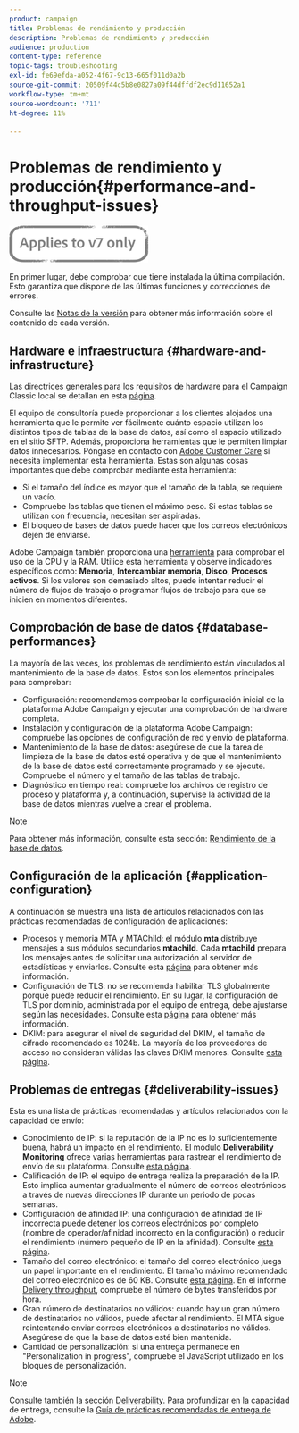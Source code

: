 ```yaml
---
product: campaign
title: Problemas de rendimiento y producción
description: Problemas de rendimiento y producción
audience: production
content-type: reference
topic-tags: troubleshooting
exl-id: fe69efda-a052-4f67-9c13-665f011d0a2b
source-git-commit: 20509f44c5b8e0827a09f44dffdf2ec9d11652a1
workflow-type: tm+mt
source-wordcount: '711'
ht-degree: 11%

---
```


# Problemas de rendimiento y producción{#performance-and-throughput-issues}

![](../../assets/v7-only.svg)

En primer lugar, debe comprobar que tiene instalada la última compilación. Esto garantiza que dispone de las últimas funciones y correcciones de errores.

Consulte las [Notas de la versión](../../rn/using/latest-release.md) para obtener más información sobre el contenido de cada versión.

## Hardware e infraestructura {#hardware-and-infrastructure}

Las directrices generales para los requisitos de hardware para el Campaign Classic local se detallan en esta [página](https://helpx.adobe.com/es/campaign/kb/hardware-sizing-guide.html).

El equipo de consultoría puede proporcionar a los clientes alojados una herramienta que le permite ver fácilmente cuánto espacio utilizan los distintos tipos de tablas de la base de datos, así como el espacio utilizado en el sitio SFTP. Además, proporciona herramientas que le permiten limpiar datos innecesarios. Póngase en contacto con [Adobe Customer Care](https://helpx.adobe.com/es/enterprise/admin-guide.html/enterprise/using/support-for-experience-cloud.ug.html) si necesita implementar esta herramienta. Estas son algunas cosas importantes que debe comprobar mediante esta herramienta:

* Si el tamaño del índice es mayor que el tamaño de la tabla, se requiere un vacío.
* Compruebe las tablas que tienen el máximo peso. Si estas tablas se utilizan con frecuencia, necesitan ser aspiradas.
* El bloqueo de bases de datos puede hacer que los correos electrónicos dejen de enviarse.

Adobe Campaign también proporciona una [herramienta](../../production/using/monitoring-processes.md#manual-monitoring) para comprobar el uso de la CPU y la RAM. Utilice esta herramienta y observe indicadores específicos como: **Memoria**, **Intercambiar memoria**, **Disco**, **Procesos activos**. Si los valores son demasiado altos, puede intentar reducir el número de flujos de trabajo o programar flujos de trabajo para que se inicien en momentos diferentes.

## Comprobación de base de datos {#database-performances}

La mayoría de las veces, los problemas de rendimiento están vinculados al mantenimiento de la base de datos. Estos son los elementos principales para comprobar:

* Configuración: recomendamos comprobar la configuración inicial de la plataforma Adobe Campaign y ejecutar una comprobación de hardware completa.
* Instalación y configuración de la plataforma Adobe Campaign: compruebe las opciones de configuración de red y envío de plataforma.
* Mantenimiento de la base de datos: asegúrese de que la tarea de limpieza de la base de datos esté operativa y de que el mantenimiento de la base de datos esté correctamente programado y se ejecute. Compruebe el número y el tamaño de las tablas de trabajo.
* Diagnóstico en tiempo real: compruebe los archivos de registro de proceso y plataforma y, a continuación, supervise la actividad de la base de datos mientras vuelve a crear el problema.

>[!NOTE]
>
>Para obtener más información, consulte esta sección: [Rendimiento de la base de datos](../../production/using/database-performances.md).

## Configuración de la aplicación {#application-configuration}

A continuación se muestra una lista de artículos relacionados con las prácticas recomendadas de configuración de aplicaciones:

* Procesos y memoria MTA y MTAChild: el módulo **mta** distribuye mensajes a sus módulos secundarios **mtachild**. Cada **mtachild** prepara los mensajes antes de solicitar una autorización al servidor de estadísticas y enviarlos. Consulte esta [página](../../installation/using/email-deliverability.md) para obtener más información.
* Configuración de TLS: no se recomienda habilitar TLS globalmente porque puede reducir el rendimiento. En su lugar, la configuración de TLS por dominio, administrada por el equipo de entrega, debe ajustarse según las necesidades. Consulte esta [página](../../installation/using/email-deliverability.md#mx-configuration) para obtener más información.
* DKIM: para asegurar el nivel de seguridad del DKIM, el tamaño de cifrado recomendado es 1024b. La mayoría de los proveedores de acceso no consideran válidas las claves DKIM menores. Consulte [esta página](https://experienceleague.adobe.com/docs/deliverability-learn/deliverability-best-practice-guide/transition-process/infrastructure.html?lang=es#authentication).

## Problemas de entregas {#deliverability-issues}

Esta es una lista de prácticas recomendadas y artículos relacionados con la capacidad de envío:

* Conocimiento de IP: si la reputación de la IP no es lo suficientemente buena, habrá un impacto en el rendimiento. El módulo **Deliverability Monitoring** ofrece varias herramientas para rastrear el rendimiento de envío de su plataforma. Consulte [esta página](../../delivery/using/monitoring-deliverability.md).
* Calificación de IP: el equipo de entrega realiza la preparación de la IP. Esto implica aumentar gradualmente el número de correos electrónicos a través de nuevas direcciones IP durante un periodo de pocas semanas.
* Configuración de afinidad IP: una configuración de afinidad de IP incorrecta puede detener los correos electrónicos por completo (nombre de operador/afinidad incorrecto en la configuración) o reducir el rendimiento (número pequeño de IP en la afinidad). Consulte [esta página](../../installation/using/email-deliverability.md#list-of-ip-addresses-to-use).
* Tamaño del correo electrónico: el tamaño del correo electrónico juega un papel importante en el rendimiento. El tamaño máximo recomendado del correo electrónico es de 60 KB. Consulte [esta página](https://helpx.adobe.com/legal/product-descriptions/campaign.html). En el informe [Delivery throughput](../../reporting/using/global-reports.md#delivery-throughput), compruebe el número de bytes transferidos por hora.
* Gran número de destinatarios no válidos: cuando hay un gran número de destinatarios no válidos, puede afectar al rendimiento. El MTA sigue reintentando enviar correos electrónicos a destinatarios no válidos. Asegúrese de que la base de datos esté bien mantenida.
* Cantidad de personalización: si una entrega permanece en &quot;Personalization in progress&quot;, compruebe el JavaScript utilizado en los bloques de personalización.

>[!NOTE]
>
>Consulte también la sección [Deliverability](../../delivery/using/about-deliverability.md). Para profundizar en la capacidad de entrega, consulte la [Guía de prácticas recomendadas de entrega de Adobe](https://experienceleague.adobe.com/docs/deliverability-learn/deliverability-best-practice-guide/introduction.html?lang=es).

